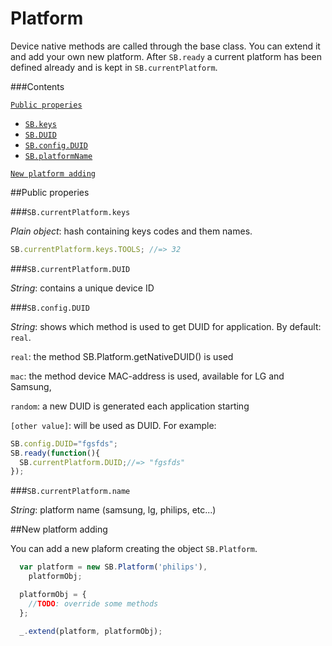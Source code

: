 # Platform


Device native methods are called through the base class. You can extend it and add your own new platform. After `SB.ready` a current platform has been defined already and is kept in `SB.currentPlatform`.

###Contents

<a href="#public-properies">`Public properies`</a>
* <a href="#sbcurrentplatformkeys">`SB.keys`</a>
* <a href="#sbcurrentplatformduid">`SB.DUID`</a>
* <a href="#sbconfigduid">`SB.config.DUID`</a>
* <a href="#sbcurrentplatformname">`SB.platformName`</a>

<a href="#new-platform-adding">`New platform adding`</a>

##Public properies

###`SB.currentPlatform.keys`

*Plain object*: hash containing keys codes and them names.

```js
SB.currentPlatform.keys.TOOLS; //=> 32
```


###`SB.currentPlatform.DUID`

*String*: contains a unique device ID

###`SB.config.DUID`

*String*: shows which method is used to get DUID for application. By default: `real`.

`real`: the method SB.Platform.getNativeDUID() is used

`mac`: the method device MAC-address is used, available for LG and Samsung,

`random`: a new DUID is generated each application starting

`[other value]`: will be used as DUID. For example:

```js
SB.config.DUID="fgsfds";
SB.ready(function(){
  SB.currentPlatform.DUID;//=> "fgsfds"
});
```


###`SB.currentPlatform.name`

*String*: platform name (samsung, lg, philips, etc...)


##New platform adding

You can add a new plaform creating the object `SB.Platform`.

```js
  var platform = new SB.Platform('philips'),
    platformObj;

  platformObj = {
    //TODO: override some methods
  };

  _.extend(platform, platformObj);
```
